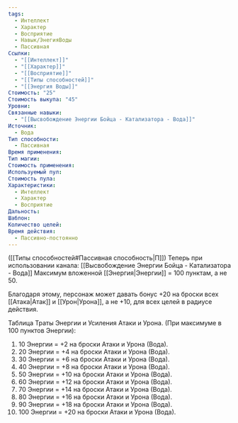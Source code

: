 ```yaml
---
tags:
  - Интеллект
  - Характер
  - Восприятие
  - Навык/ЭнегияВоды
  - Пассивная
Ссылки:
  - "[[Интеллект]]"
  - "[[Характер]]"
  - "[[Восприятие]]"
  - "[[Типы способностей]]"
  - "[[Энергия Воды]]"
Стоимость: "25"
Стоимость выкупа: "45"
Уровни: 
Связанные навыки:
  - "[[Высвобождение Энергии Бойца - Катализатора - Вода]]"
Источник:
  - Вода
Тип способности:
  - Пассивная
Время применения: 
Тип магии: 
Стоимость применения: 
Используемый пул: 
Стоимость пула: 
Характеристики:
  - Интеллект
  - Характер
  - Восприятие
Дальность: 
Шаблон: 
Количество целей: 
Время действия:
  - Пассивно-постоянно
---
```

([[Типы способностей#Пассивная способность|П]]) Теперь при использовании канала: [[Высвобождение Энергии Бойца - Катализатора - Вода]] Максимум вложенной [[Энергия|Энергии]] = 100 пунктам, а не 50.

Благодаря этому, персонаж может давать бонус +20 на броски всех [[Атака|Атак]] и [[Урон|Урона]], а не +10, для всех целей в радиусе действия. 

Таблица Траты Энергии и Усиления Атаки и Урона.
(При максимуме в 100 пунктов Энергии):

1. 10 Энергии = +2 на броски Атаки и Урона (Вода).
2. 20 Энергии = +4 на броски Атаки и Урона (Вода).
3. 30 Энергии = +6 на броски Атаки и Урона (Вода).
4. 40 Энергии = +8 на броски Атаки и Урона (Вода).
5. 50 Энергии = +10 на броски Атаки и Урона (Вода). 
6. 60 Энергии = +12 на броски Атаки и Урона (Вода).
7. 70 Энергии = +14 на броски Атаки и Урона (Вода). 
8. 80 Энергии = +16 на броски Атаки и Урона (Вода).
9. 90 Энергии = +18 на броски Атаки и Урона (Вода).
10. 100 Энергии = +20 на броски Атаки и Урона (Вода).